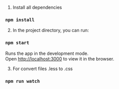 1. Install all dependencies

### `npm install`

2. In the project directory, you can run:

### `npm start`

Runs the app in the development mode.<br>
Open [http://localhost:3000](http://localhost:3000) to view it in the browser.

3. For convert files .less to .css

### `npm run watch`
